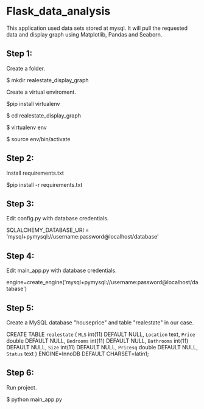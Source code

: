 # Flask_data_analysis
This application used data sets stored at mysql. It will pull the requested data and display graph using Matplotlib, Pandas and Seaborn. 

## Step 1:
Create a folder.

$ mkdir realestate_display_graph

Create a virtual enviroment. 

$pip install virtualenv

$ cd realestate_display_graph

$ virtualenv env

$ source env/bin/activate

## Step 2:
Install requirements.txt

$pip install -r requirements.txt

## Step 3:
Edit config.py with database credentials.

SQLALCHEMY_DATABASE_URI = 'mysql+pymysql://username:password@localhost/database'

## Step 4:
Edit main_app.py with database credentials.

engine=create_engine('mysql+pymysql://username:password@localhost/database')

## Step 5:
Create a MySQL database "houseprice" and table "realestate" in our case.

CREATE TABLE `realestate` (
  `MLS` int(11) DEFAULT NULL,
  `Location` text,
  `Price` double DEFAULT NULL,
  `Bedrooms` int(11) DEFAULT NULL,
  `Bathrooms` int(11) DEFAULT NULL,
  `Size` int(11) DEFAULT NULL,
  `Pricesq` double DEFAULT NULL,
  `Status` text
) ENGINE=InnoDB DEFAULT CHARSET=latin1;

## Step 6:
Run project.

$ python main_app.py
